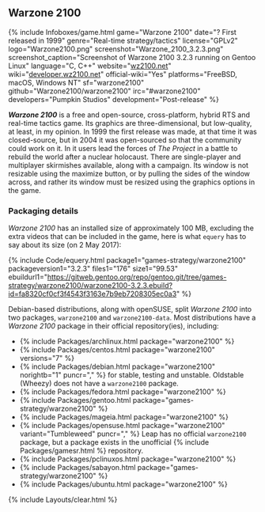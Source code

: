 ## Warzone 2100
{% include Infoboxes/game.html game="Warzone 2100" date="? First released in 1999" genre="Real-time strategy/tactics" license="GPLv2" logo="Warzone2100.png" screenshot="Warzone_2100_3.2.3.png" screenshot_caption="Screenshot of Warzone 2100 3.2.3 running on Gentoo Linux" language="C, C++" website="<a href='http://wz2100.net/' link='_blank'>wz2100.net</a>" wiki="<a href='http://developer.wz2100.net/' link='_blank'>developer.wz2100.net</a>" official-wiki="Yes" platforms="FreeBSD, macOS, Windows NT" sf="warzone2100" github="Warzone2100/warzone2100" irc="#warzone2100" developers="Pumpkin Studios" development="Post-release" %}

***Warzone 2100*** is a free and open-source, cross-platform, hybrid RTS and real-time tactics game. Its graphics are three-dimensional, but low-quality, at least, in my opinion. In 1999 the first release was made, at that time it was closed-source, but in 2004 it was open-sourced so that the community could work on it. In it users lead the forces of *The Project* in a battle to rebuild the world after a nuclear holocaust. There are single-player and multiplayer skirmishes available, along with a campaign. Its window is not resizable using the maximize button, or by pulling the sides of the window across, and rather its window must be resized using the graphics options in the game. 

### Packaging details
*Warzone 2100* has an installed size of approximately 100 MB, excluding the extra videos that can be included in the game, here is what `equery` has to say about its size (on 2 May 2017):

{% include Code/equery.html package1="games-strategy/warzone2100" packageversion1="3.2.3" files1="176" size1="99.53" ebuildurl1="https://gitweb.gentoo.org/repo/gentoo.git/tree/games-strategy/warzone2100/warzone2100-3.2.3.ebuild?id=fa8320cf0cf3f4543f3163e7b9eb7208305ec0a3" %}

Debian-based distributions, along with openSUSE, split *Warzone 2100* into two packages, `warzone2100` and `warzone2100-data`. Most distributions have a *Warzone 2100* package in their official repository(ies), including:

* {% include Packages/archlinux.html package="warzone2100" %}
* {% include Packages/centos.html package="warzone2100" versions="7" %}
* {% include Packages/debian.html package="warzone2100" norightb="1" puncr="," %} for stable, testing and unstable. Oldstable (Wheezy) does not have a `warzone2100` package. 
* {% include Packages/fedora.html package="warzone2100" %}
* {% include Packages/gentoo.html package="games-strategy/warzone2100" %}
* {% include Packages/mageia.html package="warzone2100" %}
* {% include Packages/opensuse.html package="warzone2100" variant="Tumbleweed" puncr="," %} Leap has no official `warzone2100` package, but a package exists in the unofficial {% include Packages/gamesr.html %} repository.
* {% include Packages/pclinuxos.html package="warzone2100" %}
* {% include Packages/sabayon.html package="games-strategy/warzone2100" %}
* {% include Packages/ubuntu.html package="warzone2100" %}

{% include Layouts/clear.html %}
